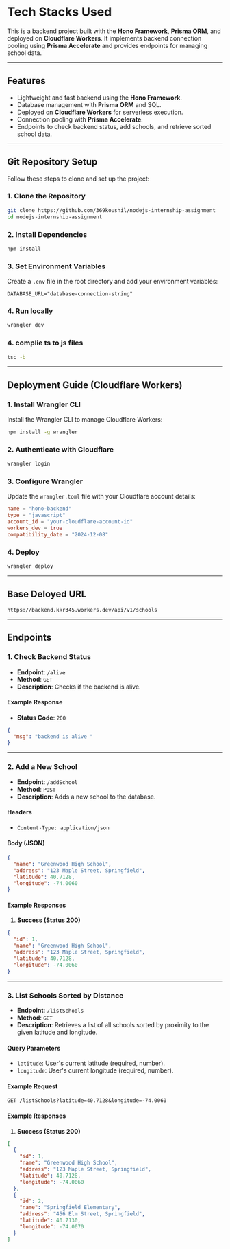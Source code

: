 # Tech Stacks Used

This is a backend project built with the **Hono Framework**, **Prisma ORM**, and deployed on **Cloudflare Workers**. It implements backend connection pooling using **Prisma Accelerate** and provides endpoints for managing school data.

---

## Features
- Lightweight and fast backend using the **Hono Framework**.
- Database management with **Prisma ORM** and SQL.
- Deployed on **Cloudflare Workers** for serverless execution.
- Connection pooling with **Prisma Accelerate**.
- Endpoints to check backend status, add schools, and retrieve sorted school data.

---

## Git Repository Setup

Follow these steps to clone and set up the project:

### 1. Clone the Repository
```bash
git clone https://github.com/369koushil/nodejs-internship-assignment
cd nodejs-internship-assignment
```

### 2. Install Dependencies
```bash
npm install
```

### 3. Set Environment Variables
Create a `.env` file in the root directory and add your environment variables:
```env
DATABASE_URL="database-connection-string"
```

### 4. Run locally
```bash
wrangler dev
```

### 4. complie ts to js files
```bash
tsc -b
```
---

## Deployment Guide (Cloudflare Workers)

### 1. Install Wrangler CLI
Install the Wrangler CLI to manage Cloudflare Workers:
```bash
npm install -g wrangler
```

### 2. Authenticate with Cloudflare
```bash
wrangler login
```

### 3. Configure Wrangler
Update the `wrangler.toml` file with your Cloudflare account details:
```toml
name = "hono-backend"
type = "javascript"
account_id = "your-cloudflare-account-id"
workers_dev = true
compatibility_date = "2024-12-08"
```

### 4. Deploy 

```bash
wrangler deploy
```

---

## Base Deloyed URL
`https://backend.kkr345.workers.dev/api/v1/schools`

---

## Endpoints

### 1. Check Backend Status
- **Endpoint**: `/alive`  
- **Method**: `GET`  
- **Description**: Checks if the backend is alive.  

#### Example Response
- **Status Code**: `200`
```json
{
  "msg": "backend is alive "
}
```

---

### 2. Add a New School
- **Endpoint**: `/addSchool`  
- **Method**: `POST`  
- **Description**: Adds a new school to the database.  

#### Headers
- `Content-Type: application/json`

#### Body (JSON)
```json
{
  "name": "Greenwood High School",
  "address": "123 Maple Street, Springfield",
  "latitude": 40.7128,
  "longitude": -74.0060
}
```

#### Example Responses
1. **Success (Status 200)**
```json
{
  "id": 1,
  "name": "Greenwood High School",
  "address": "123 Maple Street, Springfield",
  "latitude": 40.7128,
  "longitude": -74.0060
}
```

---

### 3. List Schools Sorted by Distance
- **Endpoint**: `/listSchools`  
- **Method**: `GET`  
- **Description**: Retrieves a list of all schools sorted by proximity to the given latitude and longitude.  

#### Query Parameters
- `latitude`: User's current latitude (required, number).  
- `longitude`: User's current longitude (required, number).  

#### Example Request
```
GET /listSchools?latitude=40.7128&longitude=-74.0060
```

#### Example Responses
1. **Success (Status 200)**
```json
[
  {
    "id": 1,
    "name": "Greenwood High School",
    "address": "123 Maple Street, Springfield",
    "latitude": 40.7128,
    "longitude": -74.0060
  },
  {
    "id": 2,
    "name": "Springfield Elementary",
    "address": "456 Elm Street, Springfield",
    "latitude": 40.7130,
    "longitude": -74.0070
  }
]
```
